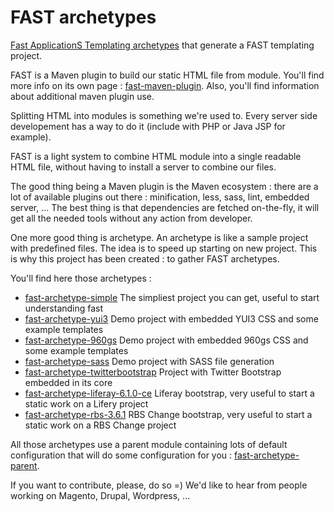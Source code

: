 # FAST archetypes

[Fast ApplicationS Templating archetypes](http://smile-sa.github.io/fast-archetype) that generate a FAST templating project.

FAST is a Maven plugin to build our static HTML file from module.
You'll find more info on its own page : [fast-maven-plugin](http://smile-sa.github.io/fast-maven-plugin).
Also, you'll find information about additional maven plugin use.

Splitting HTML into modules is something we're used to.
Every server side developement has a way to do it (include with PHP or Java JSP for example).
 
FAST is a light system to combine HTML module into a single readable HTML file, without having to install a server to combine our files.

The good thing being a Maven plugin is the Maven ecosystem : there are a lot of available plugins out there : minification, less, sass, lint, embedded server, ...
The best thing is that dependencies are fetched on-the-fly, it will get all the needed tools without any action from developer.

One more good thing is archetype.
An archetype is like a sample project with predefined files.
The idea is to speed up starting on new project.
This is why this project has been created : to gather FAST archetypes.

You'll find here those archetypes :

- [fast-archetype-simple](http://smile-sa.github.io/fast-archetype/fast-archetype-simple)
	The simpliest project you can get, useful to start understanding fast
- [fast-archetype-yui3](http://smile-sa.github.io/fast-archetype/fast-archetype-yui3)
	Demo project with embedded YUI3 CSS and some example templates
- [fast-archetype-960gs](http://smile-sa.github.io/fast-archetype/fast-archetype-960gs)
	Demo project with embedded 960gs CSS and some example templates
- [fast-archetype-sass](http://smile-sa.github.io/fast-archetype/fast-archetype-sass)
	Demo project with SASS file generation
- [fast-archetype-twitterbootstrap](http://smile-sa.github.io/fast-archetype/fast-archetype-twitterbootstrap)
	Project with Twitter Bootstrap embedded in its core
- [fast-archetype-liferay-6.1.0-ce](http://smile-sa.github.io/fast-archetype/fast-archetype-liferay-6.1.0-ce)
	Liferay bootstrap, very useful to start a static work on a Lifery project
- [fast-archetype-rbs-3.6.1](http://smile-sa.github.io/fast-archetype/fast-archetype-rbs-3.6.1)
	RBS Change bootstrap, very useful to start a static work on a RBS Change project

All those archetypes use a parent module containing lots of default configuration that will do some configuration for you : [fast-archetype-parent](http://smile-sa.github.io/fast-archetype-parent/).

If you want to contribute, please, do so =)
We'd like to hear from people working on Magento, Drupal, Wordpress, ...
